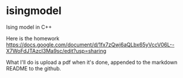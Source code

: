 # isingmodel
Ising model in C++

Here is the homework 
https://docs.google.com/document/d/1fx7zQwj6aQLbx65yVccV06L--X7WoFdJTAzcI3Ma9sc/edit?usp=sharing

What I'll do is upload a pdf when it's done, appended to the markdown README to the github.
